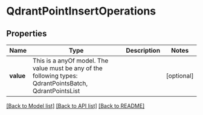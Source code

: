 # QdrantPointInsertOperations



## Properties
Name | Type | Description | Notes
------------ | ------------- | ------------- | -------------
**value** | This is a anyOf model. The value must be any of the following types: QdrantPointsBatch, QdrantPointsList |  | [optional] 





[[Back to Model list]](../README.md#models) [[Back to API list]](../README.md#api-endpoints) [[Back to README]](../README.md)


